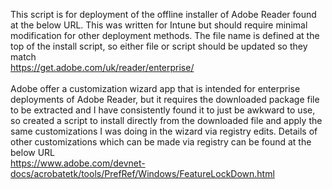 This script is for deployment of the offline installer of Adobe Reader found at the below URL. This was written for Intune but should require minimal modification for other deployment methods. The file name is defined at the top of the install script, so either file or script should be updated so they match
<br>
https://get.adobe.com/uk/reader/enterprise/
<br>
<br>
Adobe offer a customization wizard app that is intended for enterprise deployments of Adobe Reader, but it requires the downloaded package file to be extracted and I have consistently found it to just be awkward to use, so created a script to install directly from the downloaded file and apply the same customizations I was doing in the wizard via registry edits. Details of other customizations which can be made via registry can be found at the below URL
<br>
https://www.adobe.com/devnet-docs/acrobatetk/tools/PrefRef/Windows/FeatureLockDown.html
